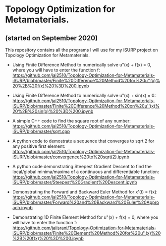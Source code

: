 # Topology Optimization for Metamaterials.
## (started on September 2020)
 This repository contains all the programs I will use for my iSURP project on Topology Optimization for Metamaterials.

- Using Finite Difference Method to numerically solve u"(x) + f(x) = 0, where you will have to enter the function f: \
https://github.com/jai2510/Topology-Optimization-for-Metamaterials-iSURP/blob/master/Finite%20Difference%20Method%20for%20u''(x)%20%2B%20f(x)%20%3D%200.ipynb

- Using Finite Difference Method to numerically solve  u"(x) + sin(x) = 0: \
 https://github.com/jai2510/Topology-Optimization-for-Metamaterials-iSURP/blob/master/Finite%20Difference%20Method%20on%20u''(x)%20%2B%20sin(x)%20%3D%200.ipynb
 
- A simple C++ code to find the square root of any number: \
 https://github.com/jai2510/Topology-Optimization-for-Metamaterials-iSURP/blob/master/sqrt.cpp

- A python code to demostrate a sequence that converges to sqrt 2 for any positive first element: \
https://github.com/jai2510/Topology-Optimization-for-Metamaterials-iSURP/blob/master/convergence%20to%20sqrt(2).ipynb

- A python code demonstrating Steepest Gradient Descent to find the local/global minima/maxima of a continuous and differentiable function: \
https://github.com/jai2510/Topology-Optimization-for-Metamaterials-iSURP/blob/master/Steepest%20Gradient%20Descent.ipynb

- Demonstrating the Forward and Backward Euler Method for x'(t) = f(x): \
https://github.com/jai2510/Topology-Optimization-for-Metamaterials-iSURP/blob/master/Forward%20and%20Backward%20Euler%20Approach.ipynb

- Demonstrating 1D Finite Element Method for u"(x) + f(x) = 0, where you will have to enter the function f: \
https://github.com/jaiisrani/Topology-Optimization-for-Metamaterials-iSURP/blob/master/Finite%20Element%20Method%20for%20u''(x)%20%2B%20f(x)%20%3D%200.ipynb
